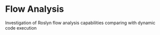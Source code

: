 # Flow Analysis

Investigation of Roslyn flow analysis capabilities comparing with dynamic code execution
